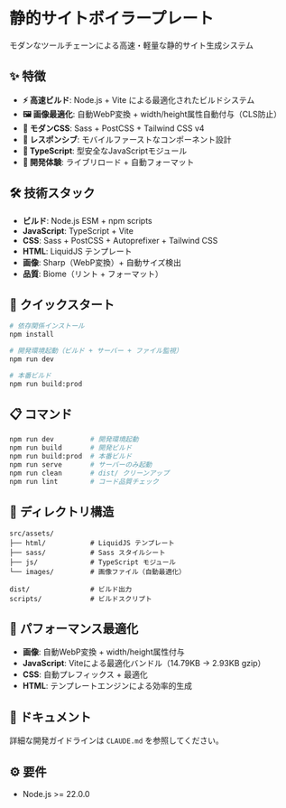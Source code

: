 # 静的サイトボイラープレート

モダンなツールチェーンによる高速・軽量な静的サイト生成システム

## ✨ 特徴

- **⚡ 高速ビルド**: Node.js + Vite による最適化されたビルドシステム
- **🖼️ 画像最適化**: 自動WebP変換 + width/height属性自動付与（CLS防止）
- **🎨 モダンCSS**: Sass + PostCSS + Tailwind CSS v4
- **📱 レスポンシブ**: モバイルファーストなコンポーネント設計
- **🔧 TypeScript**: 型安全なJavaScriptモジュール
- **🚀 開発体験**: ライブリロード + 自動フォーマット

## 🛠️ 技術スタック

- **ビルド**: Node.js ESM + npm scripts
- **JavaScript**: TypeScript + Vite
- **CSS**: Sass + PostCSS + Autoprefixer + Tailwind CSS
- **HTML**: LiquidJS テンプレート
- **画像**: Sharp（WebP変換）+ 自動サイズ検出
- **品質**: Biome（リント + フォーマット）

## 🚀 クイックスタート

```bash
# 依存関係インストール
npm install

# 開発環境起動（ビルド + サーバー + ファイル監視）
npm run dev

# 本番ビルド
npm run build:prod
```

## 📋 コマンド

```bash
npm run dev         # 開発環境起動
npm run build       # 開発ビルド
npm run build:prod  # 本番ビルド
npm run serve       # サーバーのみ起動
npm run clean       # dist/ クリーンアップ
npm run lint        # コード品質チェック
```

## 📁 ディレクトリ構造

```
src/assets/
├── html/           # LiquidJS テンプレート
├── sass/           # Sass スタイルシート
├── js/             # TypeScript モジュール
└── images/         # 画像ファイル（自動最適化）

dist/               # ビルド出力
scripts/            # ビルドスクリプト
```

## 🎯 パフォーマンス最適化

- **画像**: 自動WebP変換 + width/height属性付与
- **JavaScript**: Viteによる最適化バンドル（14.79KB → 2.93KB gzip）
- **CSS**: 自動プレフィックス + 最適化
- **HTML**: テンプレートエンジンによる効率的生成

## 📖 ドキュメント

詳細な開発ガイドラインは `CLAUDE.md` を参照してください。

## ⚙️ 要件

- Node.js >= 22.0.0
